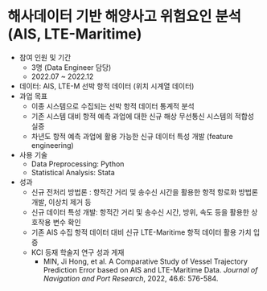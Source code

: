 # 해사데이터 기반 해양사고 위험요인 분석 (AIS, LTE-Maritime)

- 참여 인원 및 기간
    - 3명 (Data Engineer 담당)
    - 2022.07 ~ 2022.12
- 데이터: AIS, LTE-M 선박 항적 데이터 (위치 시계열 데이터)
- 과업 목표
    - 이종 시스템으로 수집되는 선박 항적 데이터 통계적 분석
    - 기존 시스템 대비 항적 예측 과업에 대한 신규 해상 무선통신 시스템의 적합성 실증
    - 차년도 항적 예측 과업에 활용 가능한 신규 데이터 특성 개발 (feature engineering)
- 사용 기술
    - Data Preprocessing: Python
    - Statistical Analysis: Stata
- 성과
    - 신규 전처리 방법론 : 항적간 거리 및 송수신 시간을 활용한 항적 항로화 방법론 개발, 이상치 제거 등
    - 신규 데이터 특성 개발: 항적간 거리 및 송수신 시간, 방위, 속도 등을 활용한 상호작용 변수 확인
    - 기존 AIS 수집 항적 데이터 대비 신규 LTE-Maritime 항적 데이터 활용 가치 입증
    - KCI 등재 학술지 연구 성과 게재
        - MIN, Ji Hong, et al. A Comparative Study of Vessel Trajectory Prediction Error based on AIS and LTE-Maritime Data. *Journal of Navigation and Port Research*, 2022, 46.6: 576-584.
